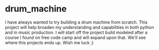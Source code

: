 # drum_machine

I have always wanted to try building a drum machine from scratch. This project will help broaden my understanding and capabilities in both python and in music production. I will start off the project build modeled after a course I found on free code camp and will expand upon that. We'll see where this projects ends up. Wish me luck ;)
